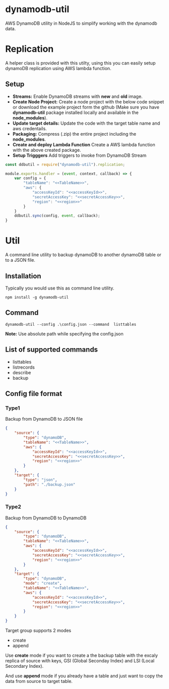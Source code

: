 # dynamodb-util
AWS DynamoDB utility in NodeJS to simplify working with the dynamodb data.

# Replication
A helper class is provided with this utilty, using this you can easily setup dynamoDB replication using AWS lambda function. 

## Setup
* **Streams:** Enable DynamoDB streams with **new** and **old** image. 
* **Create Node Project:** Create a node project with the below code snippet or download the example project form the github (Make sure you have **dynamodb-util** package installed locally and available in the **node_modules**). 
* **Update target details:** Update the code with the target table name and aws credentails. 
* **Packaging:** Compress (.zip) the entire project including the **node_modules**. 
* **Create and deploy Lambda Function** Create a AWS lambda function with the above created package. 
* **Setup Trigggers** Add triggers to invoke from DynamoDB Stream

```javascript
const ddbutil = require("dynamodb-util").replication;

module.exports.handler = (event, context, callback) => {
    var config = {
        "tableName": "<<TableName>>",
        "aws": {
            "accessKeyId": "<<accessKeyId>>",
            "secretAccessKey": "<<secretAccessKey>>",
            "region": "<<region>>"
        }
    }
    ddbutil.sync(config, event, callback);
}
```
# Util
A command line utility to backup dynamoDB to another dynamoDB table or to a JSON file. 

## Installation
Typically you would use this as command line utility.
```
npm install -g dynamodb-util
```
## Command
```
dynamodb-util --config .\config.json --command  listtables
```
**Note:** Use absolute path while specifying the config.json
## List of supported commands
* listtables
* listrecords
* describe
* backup
## Config file format
### Type1
Backup from DynamoDB to JSON file

```json
{
    "source": {
        "type": "dynamoDB",
        "tableName": "<<TableName>>",
        "aws": {
            "accessKeyId": "<<accessKeyId>>",
            "secretAccessKey": "<<secretAccessKey>>",
            "region": "<<region>>"
        }
    },
    "target": {
        "type": "json",
        "path": "./backup.json"
    }
}
```

### Type2
Backup from DynamoDB to DynamoDB

```json
{
    "source": {
        "type": "dynamoDB",
        "tableName": "<<TableName>>",
        "aws": {
            "accessKeyId": "<<accessKeyId>>",
            "secretAccessKey": "<<secretAccessKey>>",
            "region": "<<region>>"
        }
    },
    "target": {
        "type": "dynamoDB",
        "mode": "create",
        "tableName": "<<TableName>>",
        "aws": {
            "accessKeyId": "<<accessKeyId>>",
            "secretAccessKey": "<<secretAccessKey>>",
            "region": "<<region>>"
        }
    }
}
```

Target group supports 2 modes 
* create
* append

Use **create** mode if you want to create a the backup table with the excaly replica of source with keys, GSI (Global Seconday Index) and LSI (Local Secondary Index).

And use **append** mode if you already have a table and just want to copy the data from source to target table.  